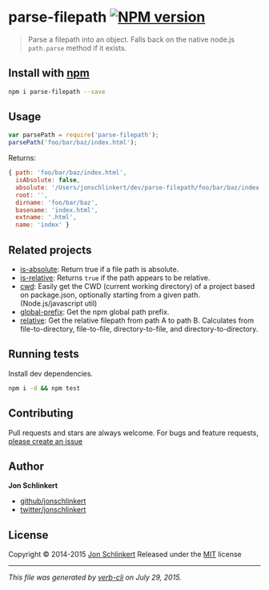 # parse-filepath [![NPM version](https://badge.fury.io/js/parse-filepath.svg)](http://badge.fury.io/js/parse-filepath)

> Parse a filepath into an object. Falls back on the native node.js `path.parse` method if it exists.

## Install with [npm](npmjs.org)

```bash
npm i parse-filepath --save
```

## Usage

```js
var parsePath = require('parse-filepath');
parsePath('foo/bar/baz/index.html');
```

Returns:

```js
{ path: 'foo/bar/baz/index.html',
  isAbsolute: false,
  absolute: '/Users/jonschlinkert/dev/parse-filepath/foo/bar/baz/index.html',
  root: '',
  dirname: 'foo/bar/baz',
  basename: 'index.html',
  extname: '.html',
  name: 'index' }
```

## Related projects
* [is-absolute](https://github.com/jonschlinkert/is-absolute): Return true if a file path is absolute.
* [is-relative](https://github.com/jonschlinkert/is-relative): Returns `true` if the path appears to be relative.
* [cwd](https://github.com/jonschlinkert/cwd): Easily get the CWD (current working directory) of a project based on package.json, optionally starting from a given path. (Node.js/javascript util)
* [global-prefix](https://github.com/jonschlinkert/global-prefix): Get the npm global path prefix.
* [relative](https://github.com/jonschlinkert/relative#readme): Get the relative filepath from path A to path B. Calculates from file-to-directory, file-to-file, directory-to-file, and directory-to-directory.

## Running tests
Install dev dependencies.

```bash
npm i -d && npm test
```


## Contributing
Pull requests and stars are always welcome. For bugs and feature requests, [please create an issue](https://github.com/jonschlinkert/parse-filepath/issues)


## Author

**Jon Schlinkert**
 
+ [github/jonschlinkert](https://github.com/jonschlinkert)
+ [twitter/jonschlinkert](http://twitter.com/jonschlinkert) 

## License
Copyright © 2014-2015 [Jon Schlinkert](https://github.com/jonschlinkert)
Released under the [MIT](https://github.com/https://github.com/jonschlinkert/parse-filepath/blob/master/LICENSE) license

***

_This file was generated by [verb-cli](https://github.com/assemble/verb-cli) on July 29, 2015._
